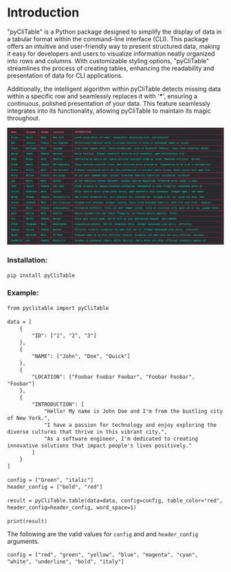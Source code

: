 # Introduction

"pyCliTable" is a Python package designed to simplify the display of data in a tabular format within the command-line interface (CLI). This package offers an intuitive and user-friendly way to present structured data, making it easy for developers and users to visualize information neatly organized into rows and columns. With customizable styling options, "pyCliTable" streamlines the process of creating tables, enhancing the readability and presentation of data for CLI applications.

Additionally, the intelligent algorithm within pyCliTable detects missing data within a specific row and seamlessly replaces it with '**\***', ensuring a continuous, polished presentation of your data. This feature seamlessly integrates into its functionality, allowing pyCliTable to maintain its magic throughout.

![pyCliTable image example.](/images/img1.png)

### Installation:

`pip install pyCliTable`

### Example:

```
from pyclitable import pyCliTable

data = [
    {
        "ID": ["1", "2", "3"]
    },
    {
        "NAME": ["John", "Doe", "Quick"]
    },
    {
        "LOCATION": ["Foobar Foobar Foobar", "Foobar Foobar", "Foobar"]
    },
    {
        "INTRODUCTION": [
            "Hello! My name is John Doe and I'm from the bustling city of New York.",
            "I have a passion for technology and enjoy exploring the diverse cultures that thrive in this vibrant city.",
            "As a software engineer, I'm dedicated to creating innovative solutions that impact people's lives positively."
        ]
    }
]

config = ["Green", "italic"]
header_config = ["bold", "red"]

result = pyCliTable.table(data=data, config=config, table_color="red", header_config=header_config, word_space=1)

print(result)
```

The following are the valid values for `config` and and `header_config` arguments.

```
config = ["red", "green", "yellow", "blue", "magenta", "cyan", "white", "underline", "bold", "italy"]
```
